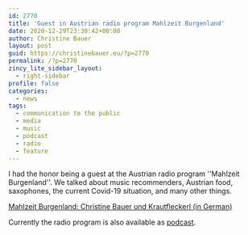 ```yaml
---
id: 2770
title: 'Guest in Austrian radio program Mahlzeit Burgenland'
date: 2020-12-29T23:30:42+00:00
author: Christine Bauer
layout: post
guid: https://christinebauer.eu/?p=2770
permalink: /?p=2770
zincy_lite_sidebar_layout:
  - right-sidebar
profile: false
categories:
  - news
tags:
  - communication to the public
  - media
  - music
  - podcast
  - radio
  - feature
---
```

I had the honor being a guest at the Austrian radio program ''Mahlzeit Burgenland''. We talked about music recommenders, Austrian food, saxophones, the current Covid-19 situation, and many other things.

<a href="https://burgenland.orf.at/magazin/stories/3082537/" rel="noopener" target="_blank">Mahlzeit Burgenland: Christine Bauer und Krautfleckerl (in German)</a>

Currently the radio program is also available as <a href="https://static.orf.at/podcast/bgldmagazin/ORF_Burgenland_Mahlzeit_Burgenland.xml" rel="noopener" target="_blank">podcast</a>.